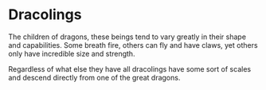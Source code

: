 # Dracolings

The children of dragons, these beings tend to vary greatly in their shape and
capabilities. Some breath fire, others can fly and have claws, yet others only
have incredible size and strength. 

Regardless of what else they have all dracolings have some sort of scales and
descend directly from one of the great dragons. 
